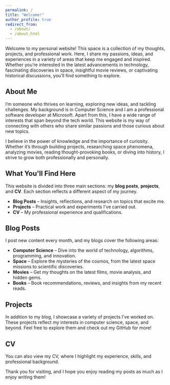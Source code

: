 ```yaml
---
permalink: /
title: "Welcome!"
author_profile: true
redirect_from: 
  - /about/
  - /about.html
---
```


Welcome to my personal website! This space is a collection of my thoughts, projects, and professional work. Here, I share my passions, ideas, and experiences in a variety of areas that keep me engaged and inspired. Whether you’re interested in the latest advancements in technology, fascinating discoveries in space, insightful movie reviews, or captivating historical discussions, you’ll find something to explore.

## About Me
I’m someone who thrives on learning, exploring new ideas, and tackling challenges. My background is in Computer Science and I am a professional software developer at Microsoft. Apart from this, I have a wide range of interests that span beyond the tech world. This website is my way of connecting with others who share similar passions and those curious about new topics.

I believe in the power of knowledge and the importance of curiosity. Whether it’s through building projects, researching space phenomena, analyzing movies, reading thought-provoking books, or diving into history, I strive to grow both professionally and personally.

## What You'll Find Here
This website is divided into three main sections: my **blog posts**, **projects**, and **CV**. Each section reflects a different aspect of my journey.

- **Blog Posts** – Insights, reflections, and research on topics that excite me.
- **Projects** – Practical work and experiments I've carried out.
- **CV** – My professional experience and qualifications.

## Blog Posts
I post new content every month, and my blogs cover the following areas:
- **Computer Science** – Dive into the world of technology, algorithms, programming, and innovation.
- **Space** – Explore the mysteries of the cosmos, from the latest space missions to scientific discoveries.
- **Movies** – Get my thoughts on the latest films, movie analysis, and hidden gems.
- **Books** – Book recommendations, reviews, and insights from my recent reads.

## Projects
In addition to my blog, I showcase a variety of projects I’ve worked on. These projects reflect my interests in computer science, space, and beyond. Feel free to explore them and check out my GitHub for more!

## CV
You can also view my CV, where I highlight my experience, skills, and professional background.

Thank you for visiting, and I hope you enjoy reading my posts as much as I enjoy writing them!
